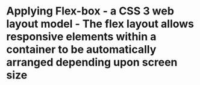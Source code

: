 # Applying Flex-box - a CSS 3 web layout model - The flex layout allows responsive elements within a container to be automatically arranged depending upon screen size